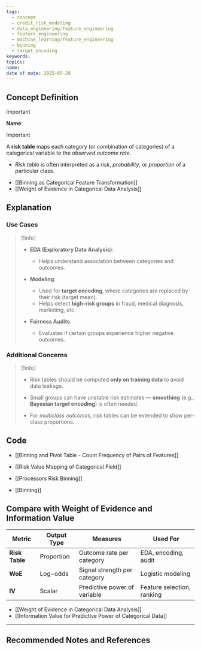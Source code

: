 ```yaml
---
tags:
  - concept
  - credit_risk_modeling
  - data_engineering/feature_engineering
  - feature_engineering
  - machine_learning/feature_engineering
  - binning
  - target_encoding
keywords: 
topics: 
name: 
date of note: 2025-05-28
---
```


## Concept Definition

>[!important]
>**Name**: 

>[!important]
>A **risk table** maps each category (or combination of categories) of a categorical variable to the *observed outcome rate*.
>- *Risk table* is often interpreted as a *risk*, *probability*, or *proportion* of a particular class.

- [[Binning as Categorical Feature Transformation]]
- [[Weight of Evidence in Categorical Data Analysis]]

## Explanation



### Use Cases

>[!info]
> - **EDA (Exploratory Data Analysis)**:
>     - Helps understand association between categories and outcomes.
>         
> - **Modeling**:
>     - Used for **target encoding**, where categories are replaced by their risk (target mean).
>     - Helps detect **high-risk groups** in fraud, medical diagnosis, marketing, etc.
>         
> - **Fairness Audits**:
>     - Evaluates if certain groups experience higher negative outcomes.

### Additional Concerns

>[!info]
>- Risk tables should be computed **only on training data** to avoid data leakage.
>     
> - Small groups can have unstable risk estimates — **smoothing** (e.g., **Bayesian target encoding**) is often needed.
>     
> - For *multiclass outcomes*, risk tables can be extended to show per-class proportions.


## Code

- [[Binning and Pivot Table - Count Frequency of Pairs of Features]]
- [[Risk Value Mapping of Categorical Field]]

- [[Processors Risk Binning]]
- [[Binning]]

## Compare with Weight of Evidence and Information Value

|Metric|Output Type|Measures|Used For|
|---|---|---|---|
|**Risk Table**|Proportion|Outcome rate per category|EDA, encoding, audit|
|**WoE**|Log-odds|Signal strength per category|Logistic modeling|
|**IV**|Scalar|Predictive power of variable|Feature selection, ranking|

- [[Weight of Evidence in Categorical Data Analysis]]
- [[Information Value for Predictive Power of Categorical Data]]



-----------
##  Recommended Notes and References

